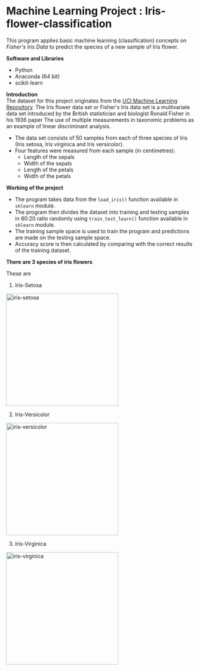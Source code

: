 # Machine Learning Project : Iris-flower-classification
This program applies basic machine learning (classification) concepts on *Fisher's Iris Data* to predict the species of a new sample of Iris flower.

**Software and Libraries**
- Python
- Anaconda (64 bit)
- scikit-learn

**Introduction**  
The dataset for this project originates from the [UCI Machine Learning Repository](https://archive.ics.uci.edu/ml/datasets/Iris). The Iris flower data set or Fisher's Iris data set is a multivariate data set introduced by the British statistician and biologist Ronald Fisher in his 1936 paper The use of multiple measurements in taxonomic problems as an example of linear discriminant analysis.
- The data set consists of 50 samples from each of three species of Iris (Iris setosa, Iris virginica and Iris versicolor).
- Four features were measured from each sample (in centimetres): 
  - Length of the sepals
  - Width of the sepals
  - Length of the petals
  - Width of the petals
  
 **Working of the project**
- The program takes data from the `load_iris()` function available in `sklearn` module.
- The program then divides the dataset into training and testing samples in 80:20 ratio randomly using `train_test_learn()` function available in `sklearn` module.
- The training sample space is used to train the program and predictions are made on the testing sample space.
- Accuracy score is then calculated by comparing with the correct results of the training dataset.

**There are 3 species of iris flowers**

These are
1. Iris-Setosa
<img src="https://upload.wikimedia.org/wikipedia/commons/thumb/5/56/Kosaciec_szczecinkowaty_Iris_setosa.jpg/220px-Kosaciec_szczecinkowaty_Iris_setosa.jpg" title="iris-setosa" height=300px width=300px>

2. Iris-Versicolor
<img src="https://upload.wikimedia.org/wikipedia/commons/thumb/4/41/Iris_versicolor_3.jpg/220px-Iris_versicolor_3.jpg" title="iris-versicolor" height=300px width=300px>

3. Iris-Virginica
<img src="https://upload.wikimedia.org/wikipedia/commons/thumb/9/9f/Iris_virginica.jpg/220px-Iris_virginica.jpg" title="iris-virginica" height=300px width=300px>
